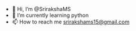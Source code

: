 - 👋 Hi, I’m @SrirakshaMS
- 🌱 I’m currently learning python
- 📫 How to reach me srirakshams15@gmail.com

<!---
SrirakshaMS/SrirakshaMS is a ✨ special ✨ repository because its `README.md` (this file) appears on your GitHub profile.
You can click the Preview link to take a look at your changes.
--->

